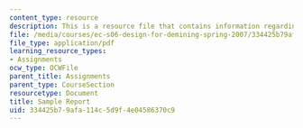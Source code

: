 ```yaml
---
content_type: resource
description: This is a resource file that contains information regarding sample report.
file: /media/courses/ec-s06-design-for-demining-spring-2007/334425b79afa114c5d9f4e04586370c9_MITEC_S06S07_14sample_repo.pdf
file_type: application/pdf
learning_resource_types:
- Assignments
ocw_type: OCWFile
parent_title: Assignments
parent_type: CourseSection
resourcetype: Document
title: Sample Report
uid: 334425b7-9afa-114c-5d9f-4e04586370c9
---
```


